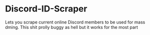 # Discord-ID-Scraper
Lets you scrape current online Discord members to be used for mass dming.
This shit prolly buggy as hell but it works for the most part
